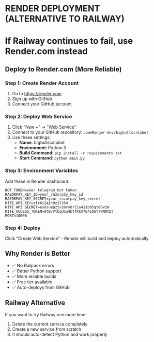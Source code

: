 # RENDER DEPLOYMENT (ALTERNATIVE TO RAILWAY)
# If Railway continues to fail, use Render.com instead

## Deploy to Render.com (More Reliable)

### Step 1: Create Render Account
1. Go to https://render.com
2. Sign up with GitHub
3. Connect your GitHub account

### Step 2: Deploy Web Service
1. Click "New +" → "Web Service"
2. Connect to your GitHub repository: `LoneRanger-dev/bigbullscalpbot`
3. Use these settings:
   - **Name**: bigbullscalpbot
   - **Environment**: Python 3
   - **Build Command**: `pip install -r requirements.txt`
   - **Start Command**: `python main.py`

### Step 3: Environment Variables
Add these in Render dashboard:
```
BOT_TOKEN=your_telegram_bot_token
RAZORPAY_KEY_ID=your_razorpay_key_id
RAZORPAY_KEY_SECRET=your_razorpay_key_secret
KITE_API_KEY=zfz6i2qjh9zjl26m
KITE_API_SECRET=esdsumpztnzmry8rl1e411b95qt86v2m
KITE_ACCESS_TOKEN=9tB7VtbqUGu4btfKkX7E4zO6t7wNOtbt
PORT=10000
```

### Step 4: Deploy
Click "Create Web Service" - Render will build and deploy automatically.

## Why Render is Better
- ✅ No Railpack errors
- ✅ Better Python support
- ✅ More reliable builds
- ✅ Free tier available
- ✅ Auto-deploys from GitHub

## Railway Alternative
If you want to try Railway one more time:
1. Delete the current service completely
2. Create a new service from scratch
3. It should auto-detect Python and work properly